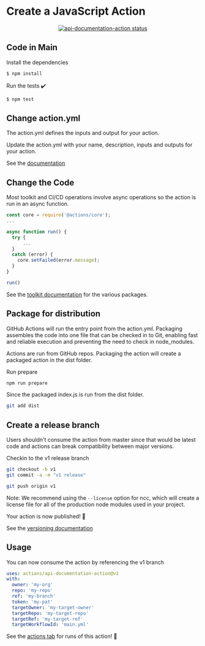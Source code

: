 # Create a JavaScript Action

<p align="center">
  <a href="https://github.com/betrybe/api-documentation-action/actions"><img alt="api-documentation-action status" src="https://github.com/betrybe/api-documentation-action/workflows/units-test/badge.svg"></a>
</p>

## Code in Main

Install the dependencies

```bash
$ npm install
```

Run the tests :heavy_check_mark:

```bash
$ npm test
```

## Change action.yml

The action.yml defines the inputs and output for your action.

Update the action.yml with your name, description, inputs and outputs for your action.

See the [documentation](https://help.github.com/en/articles/metadata-syntax-for-github-actions)

## Change the Code

Most toolkit and CI/CD operations involve async operations so the action is run in an async function.

```javascript
const core = require('@actions/core');
...

async function run() {
  try {
      ...
  }
  catch (error) {
    core.setFailed(error.message);
  }
}

run()
```

See the [toolkit documentation](https://github.com/actions/toolkit/blob/master/README.md#packages) for the various packages.

## Package for distribution

GitHub Actions will run the entry point from the action.yml. Packaging assembles the code into one file that can be checked in to Git, enabling fast and reliable execution and preventing the need to check in node_modules.

Actions are run from GitHub repos.  Packaging the action will create a packaged action in the dist folder.

Run prepare

```bash
npm run prepare
```

Since the packaged index.js is run from the dist folder.

```bash
git add dist
```

## Create a release branch

Users shouldn't consume the action from master since that would be latest code and actions can break compatibility between major versions.

Checkin to the v1 release branch

```bash
git checkout -b v1
git commit -a -m "v1 release"
```

```bash
git push origin v1
```

Note: We recommend using the `--license` option for ncc, which will create a license file for all of the production node modules used in your project.

Your action is now published! :rocket:

See the [versioning documentation](https://github.com/actions/toolkit/blob/master/docs/action-versioning.md)

## Usage

You can now consume the action by referencing the v1 branch

```yaml
uses: actions/api-documentation-action@v1
with:
  owner: 'my-org'
  repo: 'my-repo'
  ref: 'my-branch'
  token: 'my-pat'
  targetOwner: 'my-target-owner'
  targetRepo: 'my-target-repo'
  targetRef: 'my-target-ref'
  targetWorkflowId: 'main.yml'
```

See the [actions tab](https://github.com/actions/api-documentation-action/actions) for runs of this action! :rocket:
